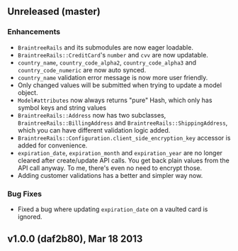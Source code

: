 ## Unreleased (master)
### Enhancements
  * `BraintreeRails` and its submodules are now eager loadable.
  * `BraintreeRails::CreditCard`'s `number` and `cvv` are now updatable.
  * `country_name`, `country_code_alpha2`, `country_code_alpha3` and `country_code_numeric` are now auto synced.
  * `country_name` validation error message is now more user friendly.
  * Only changed values will be submitted when trying to update a model object.
  * `Model#attributes` now always returns "pure" Hash, which only has symbol keys and string values
  * `BraintreeRails::Address` now has two subclasses, `BraintreeRails::BillingAddress` and `BraintreeRails::ShippingAddress`, which you can have different validation logic added.
  * `BraintreeRails::Configuration.client_side_encryption_key` accessor is added for convenience.
  * `expiration_date`, `expiration_month` and `expiration_year` are no longer cleared after create/update API calls. You get back plain values from the API call anyway. To me, there's even no need to encrypt those.
  * Adding customer validations has a better and simpler way now.

### Bug Fixes
  * Fixed a bug where updating `expiration_date` on a vaulted card is ignored.

## v1.0.0 (daf2b80), Mar 18 2013
